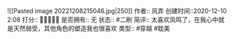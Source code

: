 ![[Pasted image 20221208215046.jpg|250]]
作者:: 风弄
创建时间::2020-12-10 2:08
打分:: 💛💛💛💛💛
是否拥有:: 无
状态:: #二刷
简评:: 太喜欢凤鸣了，在我心中就是天然弱受，其他角色的塑造我也很喜欢
类型:: #穿越 #耽美 
